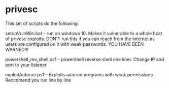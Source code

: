 # privesc

  This set of scripts do the following:
  
  setupVulnWin.bat  -  run on windows 10. Makes it vulnerable to a whole host of privesc exploits. DON'T run this if you can reach from the internet as users are configured on it with weak passwords. YOU HAVE BEEN WARNED!!!
  
  powershell_rev_shell.ps1 - powershell reverse shell one liner. Change IP and port to your listener
  
  exploitAutorun.ps1 - Exploits autorun programs with weak permissions. Reccomend you run line by line
